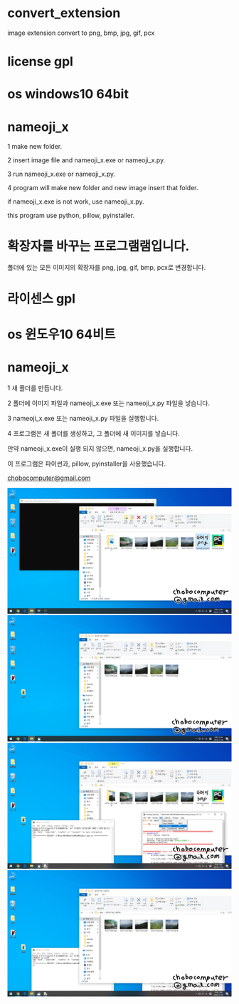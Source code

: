 # convert_extension
image extension convert to png, bmp, jpg, gif, pcx

# license gpl

# os windows10 64bit


# nameoji_x
1 make new folder.

2 insert image file and nameoji_x.exe or nameoji_x.py.

3 run nameoji_x.exe or nameoji_x.py.

4 program will make new folder and new image insert that folder.

if nameoji_x.exe is not work, use nameoji_x.py.

this program use python, pillow, pyinstaller.



# 확장자를 바꾸는 프로그램램입니다.
폴더에 있는 모든 이미지의 확장자를 png, jpg, gif, bmp, pcx로 변경합니다.

# 라이센스 gpl

# os 윈도우10 64비트

# nameoji_x
1 새 폴더를 만듭니다.

2 폴더에 이미지 파일과 nameoji_x.exe 또는 nameoji_x.py 파일을 넣습니다.

3 nameoji_x.exe 또는 nameoji_x.py 파일을 실행합니다.

4 프로그램은 새 폴더를 생성하고, 그 폴더에 새 이미지를 넣습니다.

만약 nameoji_x.exe이 실행 되지 않으면, nameoji_x.py을 실행합니다.

이 프로그램은 파이썬과, pillow, pyinstaller을 사용했습니다.



chobocomputer@gmail.com

![](/image/1.png)
![](/image/2.png)
![](/image/3.png)
![](/image/4.png)

